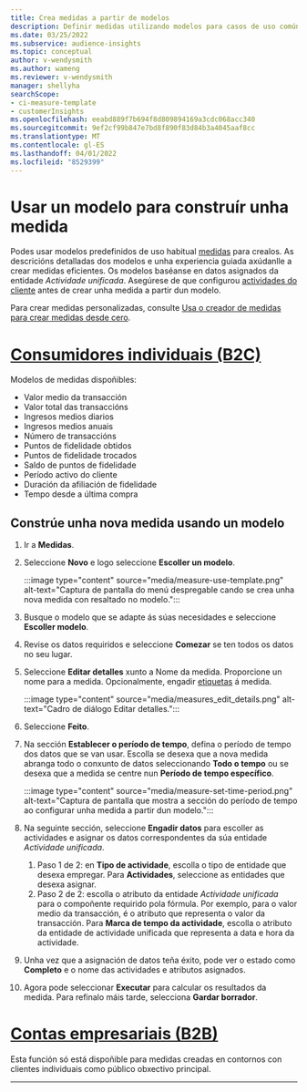 ```yaml
---
title: Crea medidas a partir de modelos
description: Definir medidas utilizando modelos para casos de uso comúns.
ms.date: 03/25/2022
ms.subservice: audience-insights
ms.topic: conceptual
author: v-wendysmith
ms.author: wameng
ms.reviewer: v-wendysmith
manager: shellyha
searchScope:
- ci-measure-template
- customerInsights
ms.openlocfilehash: eeabd889f7b694f8d809894169a3cdc068acc340
ms.sourcegitcommit: 9ef2cf99b847e7bd8f890f83d84b3a4045aaf8cc
ms.translationtype: MT
ms.contentlocale: gl-ES
ms.lasthandoff: 04/01/2022
ms.locfileid: "8529399"
---
```

# <a name="use-a-template-to-build-a-measure"></a>Usar un modelo para construír unha medida

Podes usar modelos predefinidos de uso habitual [medidas](measures.md) para crealos. As descricións detalladas dos modelos e unha experiencia guiada axúdanlle a crear medidas eficientes. Os modelos baséanse en datos asignados da entidade *Actividade unificada*. Asegúrese de que configurou [actividades do cliente](activities.md) antes de crear unha medida a partir dun modelo.

Para crear medidas personalizadas, consulte [Usa o creador de medidas para crear medidas desde cero](measure-builder.md).

# <a name="individual-consumers-b-to-c"></a>[Consumidores individuais (B2C)](#tab/b2c)

Modelos de medidas dispoñibles: 
- Valor medio da transacción
- Valor total das transaccións
- Ingresos medios diarios
- Ingresos medios anuais
- Número de transaccións
- Puntos de fidelidade obtidos
- Puntos de fidelidade trocados
- Saldo de puntos de fidelidade
- Período activo do cliente
- Duración da afiliación de fidelidade
- Tempo desde a última compra

## <a name="build-a-new-measure-using-a-template"></a>Constrúe unha nova medida usando un modelo

1. Ir a **Medidas**.

1. Seleccione **Novo** e logo seleccione **Escoller un modelo**.

   :::image type="content" source="media/measure-use-template.png" alt-text="Captura de pantalla do menú despregable cando se crea unha nova medida con resaltado no modelo.":::

1. Busque o modelo que se adapte ás súas necesidades e seleccione **Escoller modelo**.

1. Revise os datos requiridos e seleccione **Comezar** se ten todos os datos no seu lugar.

1. Seleccione **Editar detalles** xunto a Nome da medida. Proporcione un nome para a medida. Opcionalmente, engadir [etiquetas](work-with-tags-columns.md#manage-tags) á medida.

   :::image type="content" source="media/measures_edit_details.png" alt-text="Cadro de diálogo Editar detalles.":::

1. Seleccione **Feito**.

1. Na sección **Establecer o período de tempo**, defina o período de tempo dos datos que se van usar. Escolla se desexa que a nova medida abranga todo o conxunto de datos seleccionando **Todo o tempo** ou se desexa que a medida se centre nun **Período de tempo específico**.

   :::image type="content" source="media/measure-set-time-period.png" alt-text="Captura de pantalla que mostra a sección do período de tempo ao configurar unha medida a partir dun modelo.":::

1. Na seguinte sección, seleccione **Engadir datos** para escoller as actividades e asignar os datos correspondentes da súa entidade *Actividade unificada*.

    1. Paso 1 de 2: en **Tipo de actividade**, escolla o tipo de entidade que desexa empregar. Para **Actividades**, seleccione as entidades que desexa asignar.
    1. Paso 2 de 2: escolla o atributo da entidade *Actividade unificada* para o compoñente requirido pola fórmula. Por exemplo, para o valor medio da transacción, é o atributo que representa o valor da transacción. Para **Marca de tempo da actividade**, escolla o atributo da entidade de actividade unificada que representa a data e hora da actividade.
   
1. Unha vez que a asignación de datos teña éxito, pode ver o estado como **Completo** e o nome das actividades e atributos asignados.

1. Agora pode seleccionar **Executar** para calcular os resultados da medida. Para refinalo máis tarde, selecciona **Gardar borrador**.

# <a name="business-accounts-b-to-b"></a>[Contas empresariais (B2B)](#tab/b2b)

Esta función só está dispoñible para medidas creadas en contornos con clientes individuais como público obxectivo principal.

---
